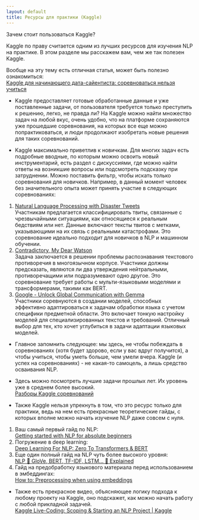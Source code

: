 ```yaml
---
layout: default
title: Ресурсы для практики (Kaggle)
---
```

Зачем стоит пользоваться Kaggle?

Kaggle по праву считается одним из лучших ресурсов для изучения NLP на практике. В этом разделе мы расскажем вам, чем же так полезен Kaggle.

Вообще на эту тему есть отличная статья, может быть полезно ознакомиться:  
<a href="https://skillbox.ru/media/code/kaggle_dlya_nachinayushchego_data_sayentista_sorevnovatsya_nelzya_uchitsya/?ysclid=lvaazetks3682760695">Kaggle для начинающего дата-сайентиста: соревноваться нельзя учиться</a>

- Kaggle предоставляет готовые обработанные данные и уже поставленные задачи, от пользователя требуется только преступить к решению, легко, не правда ли? На Kaggle можно найти множество задач на любой вкус, очень удобно, что на платформе сохраняются уже прошедшие соревнования, на которых все еще можно попрактиковаться, и люди продолжают изобретать новые решения для таких соревнований.

- Kaggle максимально приветлив к новичкам. Для многих задач есть подробные вводные, по которым можно освоить новый инструментарий, есть раздел с дискуссиями, где можно найти ответы на возникшие вопросы или подсмотреть подсказку при затруднении. Можно поставить фильтр, чтобы искать только соревнования для новичков. Например, в данный момент человек без значительного опыта может принять участие в следующих соревнованиях:
1. <a href="https://www.kaggle.com/competitions/nlp-getting-started">Natural Language Processing with Disaster Tweets</a>  
Участникам предлагается классифицировать твиты, связанные с чрезвычайными ситуациями, как относящиеся к реальным бедствиям или нет. Данные включают тексты твитов с метками, указывающими на их связь с реальными катастрофами. Это соревнование идеально подходит для новичков в NLP и машинном обучении.
2. <a href="https://www.kaggle.com/competitions/contradictory-my-dear-watson">Contradictory, My Dear Watson</a>  
Задача заключается в решении проблемы распознавания текстового противоречия в многоязычном корпусе. Участники должны предсказать, являются ли два утверждения нейтральными, противоречащими или подразумевают одно другое. Это соревнование требует работы с мульти-языковыми моделями и трансформерами, такими как BERT.
3. <a href="https://www.kaggle.com/competitions/gemma-language-tuning">Google - Unlock Global Communication with Gemma</a>  
Участники соревнуются в создании моделей, способных эффективно адаптироваться к задачам обработки языка с учетом специфики предметной области. Это включает тонкую настройку моделей для специализированных текстов и требований. Отличный выбор для тех, кто хочет углубиться в задачи адаптации языковых моделей.

- Главное запомнить следующее: мы здесь, не чтобы побеждать в соревнованиях (хотя будет здорово, если у вас вдруг получится), а чтобы учиться, чтобы уметь больше, чем умели вчера. Kaggle (и успех на соревнованиях) - не какая-то самоцель, а лишь средство осваивания NLP.

- Здесь можно посмотреть лучшие задачи прошлых лет. Их уровень уже в среднем более высокий.  
<a href="/extra_material/kaggle_competitions/">Разборы Kaggle соревнований</a>

- Также Kaggle нельзя упрекнуть в том, что это ресурс только для практики, ведь на нем есть прекрасные теоретические гайды, с которых вполне можно начать изучение NLP даже совсем с нуля.
1. Ваш самый первый гайд по NLP:  
<a href="https://www.kaggle.com/competitions/nlp-getting-started">Getting started with NLP for absolute beginners</a>
2. Погружение в deep learning:  
<a href="https://www.kaggle.com/code/tanulsingh077/deep-learning-for-nlp-zero-to-transformers-bert">Deep Learning For NLP: Zero To Transformers & BERT</a>
3. Еще один полный гайд на NLP чуть более высокого уровня:  
<a href="https://www.kaggle.com/code/andreshg/nlp-glove-bert-tf-idf-lstm-explained">NLP 📝 GloVe, BERT, TF-IDF, LSTM... 📝 Explained</a>
4. Гайд на предобработку языкового материала перед использованием в эмбеддингах:  
<a href="https://www.kaggle.com/code/christofhenkel/how-to-preprocessing-when-using-embeddings">How to: Preprocessing when using embeddings</a>  

- Также есть прекрасное видео, объясняющее логику подхода к любому проекту на Kaggle, оно подскажет, как можно начать работу с любой прикладной задачей.  
<a href="https://www.youtube.com/watch?v=Jn8c3oe_GWU">Kaggle Live-Coding: Scoping & Starting an NLP Project | Kaggle</a>

